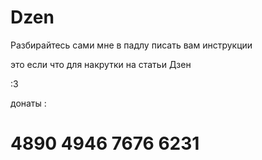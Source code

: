 # Dzen

Разбирайтесь сами мне в падлу писать вам инструкции

это если что для накрутки на статьи Дзен

:3

донаты :

# 4890 4946 7676 6231
